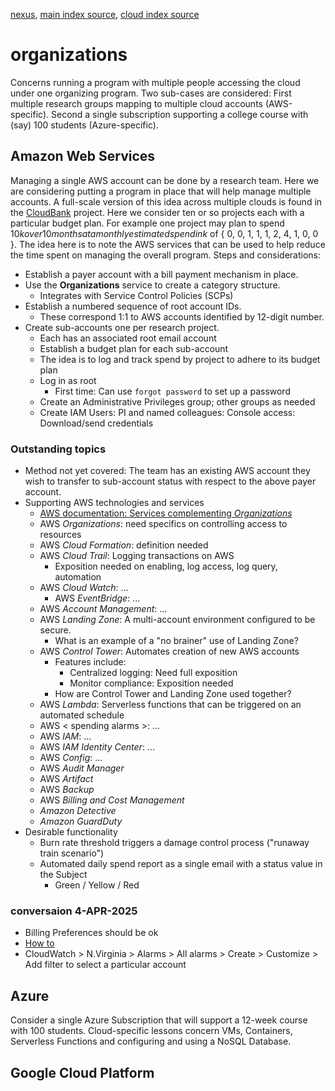 [nexus](https://robfatland.github.io/nexus), [main index source](https://github.com/robfatland/nexus/blob/gh-pages/index.md), 
[cloud index source](https://github.com/robfatland/nexus/blob/gh-pages/cloud/index.md)


# organizations


Concerns running a program with multiple people accessing the cloud under one organizing program. Two
sub-cases are considered: First multiple research groups mapping to multiple cloud accounts (AWS-specific).
Second a single subscription supporting a college course with (say) 100 students (Azure-specific). 


## Amazon Web Services


Managing a single AWS account can be done by a research team. Here we are considering putting a program in place
that will help manage multiple accounts. A full-scale version of this idea across multiple clouds is found in 
the [CloudBank](https://cloudbank.org) project. Here we consider ten or so projects each with a particular
budget plan. For example one project may plan to spend $10k over 10 months at a monthly estimated spend in k$ of 
{ 0, 0, 1, 1, 1, 2, 4, 1, 0, 0 }. The idea here is to note the AWS services that can be used to help reduce 
the time spent on managing the overall program. Steps and considerations:


- Establish a payer account with a bill payment mechanism in place.
- Use the **Organizations** service to create a category structure.
    - Integrates with Service Control Policies (SCPs)
- Establish a numbered sequence of root account IDs.
    - These correspond 1:1 to AWS accounts identified by 12-digit number.
- Create sub-accounts one per research project.
    - Each has an associated root email account
    - Establish a budget plan for each sub-account
    - The idea is to log and track spend by project to adhere to its budget plan
    - Log in as root
        - First time: Can use `forgot password` to set up a password
    - Create an Administrative Privileges group; other groups as needed 
    - Create IAM Users: PI and named colleagues: Console access: Download/send credentials


### Outstanding topics


- Method not yet covered: The team has an existing AWS account they wish to transfer to sub-account status with respect to 
the above payer account.
- Supporting AWS technologies and services
    - [AWS documentation: Services complementing *Organizations*](https://docs.aws.amazon.com/organizations/latest/userguide/orgs_integrate_services_list.html)
    - AWS *Organizations*: need specifics on controlling access to resources
    - AWS *Cloud Formation*: definition needed
    - AWS *Cloud Trail*: Logging transactions on AWS
        - Exposition needed on enabling, log access, log query, automation
    - AWS *Cloud Watch*: ...
        - AWS *EventBridge*: ...
    - AWS *Account Management*: ...
    - AWS *Landing Zone*: A multi-account environment configured to be secure.
        - What is an example of a "no brainer" use of Landing Zone?
    - AWS *Control Tower*: Automates creation of new AWS accounts
        - Features include:
            - Centralized logging: Need full exposition
            - Monitor compliance: Exposition needed
        - How are Control Tower and Landing Zone used together?
    - AWS *Lambda*: Serverless functions that can be triggered on an automated schedule
    - AWS < spending alarms >: ...
    - AWS *IAM*: ...
    - AWS *IAM Identity Center*: ...
    - AWS *Config*: ...
    - AWS *Audit Manager*
    - AWS *Artifact*
    - AWS *Backup*
    - AWS *Billing and Cost Management*
    - *Amazon Detective*
    - *Amazon GuardDuty*
- Desirable functionality
    - Burn rate threshold triggers a damage control process ("runaway train scenario")
    - Automated daily spend report as a single email with a status value in the Subject
        - Green / Yellow / Red

### conversaion 4-APR-2025


- Billing Preferences should be ok
- [How to](https://docs.aws.amazon.com/AmazonCloudWatch/latest/monitoring/monitor_estimated_charges_with_cloudwatch.html)
- CloudWatch > N.Virginia > Alarms > All alarms > Create > Customize > Add filter to select a particular account

## Azure


Consider a single Azure Subscription that will support a 12-week course with 100 students.
Cloud-specific lessons concern VMs, Containers, Serverless Functions and configuring and 
using a NoSQL Database.


## Google Cloud Platform
